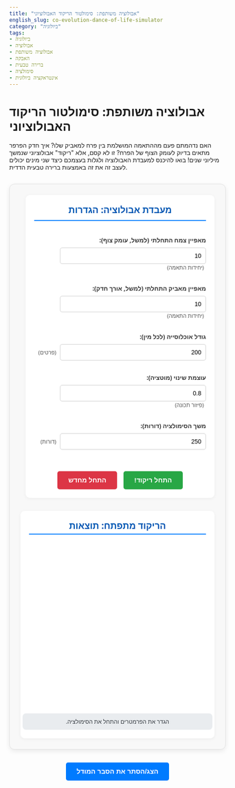 ```yaml
---
title: "אבולוציה משותפת: סימולטור הריקוד האבולוציוני"
english_slug: co-evolution-dance-of-life-simulator
category: "ביולוגיה"
tags:
- ביולוגיה
- אבולוציה
- אבולוציה משותפת
- האבקה
- ברירה טבעית
- סימולציה
- אינטראקציה ביולוגית
---
```

# אבולוציה משותפת: סימולטור הריקוד האבולוציוני

האם נדהמתם פעם מההתאמה המושלמת בין פרח למאביק שלו? איך חדק הפרפר מתאים בדיוק לעומק הצוף של הפרח? זו לא קסם, אלא "ריקוד" אבולוציוני שנמשך מיליוני שנים! בואו להיכנס למעבדת האבולוציה ולגלות בעצמכם כיצד שני מינים יכולים לעצב זה את זה באמצעות ברירה טבעית הדדית.

<div id="coevolution-simulator" class="interactive-module">
    <div class="controls-panel">
        <h2>מעבדת אבולוציה: הגדרות</h2>
        <div class="control-group">
            <label for="initial-plant-trait">מאפיין צמח התחלתי (למשל, עומק צוף):</label>
            <input type="number" id="initial-plant-trait" value="10" step="0.5" min="1">
            <span class="unit">(יחידות התאמה)</span>
        </div>
        <div class="control-group">
            <label for="initial-pollinator-trait">מאפיין מאביק התחלתי (למשל, אורך חדק):</label>
            <input type="number" id="initial-pollinator-trait" value="10" step="0.5" min="1">
             <span class="unit">(יחידות התאמה)</span>
        </div>
         <div class="control-group">
            <label for="population-size">גודל אוכלוסייה (לכל מין):</label>
            <input type="number" id="population-size" value="200" min="50" max="1000">
             <span class="unit">(פרטים)</span>
        </div>
        <div class="control-group">
            <label for="mutation-rate">עוצמת שינוי (מוטציה):</label>
            <input type="number" id="mutation-rate" value="0.8" step="0.1" min="0.1" max="5">
             <span class="unit">(פיזור תכונה)</span>
        </div>
        <div class="control-group">
            <label for="generations">משך הסימולציה (דורות):</label>
            <input type="number" id="generations" value="250" min="50" max="1000">
             <span class="unit">(דורות)</span>
        </div>
        <div class="button-group">
            <button id="start-simulation" class="action-button primary">התחל ריקוד!</button>
            <button id="reset-simulation" class="action-button secondary">התחל מחדש</button>
        </div>
    </div>
    <div class="simulation-results">
        <h2>הריקוד מתפתח: תוצאות</h2>
        <div class="chart-container">
             <canvas id="coevolution-chart"></canvas>
        </div>
        <div id="simulation-status" class="status-area">
            <span id="status-message">הגדר את הפרמטרים והתחל את הסימולציה.</span>
            <div id="current-state" style="display: none;">
                <div>דור נוכחי: <span id="current-generation">0</span></div>
                <div>ממוצע תכונת צמח: <span id="avg-plant-trait">-</span></div>
                <div>ממוצע תכונת מאביק: <span id="avg-pollinator-trait">-</span></div>
            </div>
        </div>
    </div>
</div>

<style>
/* סגנונות כלליים למודול האינטראקטיבי */
.interactive-module {
    font-family: 'Segoe UI', Tahoma, Geneva, Verdana, sans-serif;
    display: flex;
    flex-wrap: wrap;
    gap: 30px; /* הגדלת רווחים */
    margin: 30px 0; /* רווח מהתוכן שמסביב */
    padding: 25px; /* ריפוד פנימי */
    border: 1px solid #e0e0e0;
    border-radius: 12px; /* פינות מעוגלות יותר */
    background-color: #f8f8f8; /* רקע מעט אפור */
    box-shadow: 0 4px 12px rgba(0, 0, 0, 0.08); /* הוספת צל עדין */
    direction: rtl; /* יישור לימין עבור עברית */
    text-align: right; /* יישור טקסט לימין */
}

/* סגנונות לפאנל הבקרות */
.controls-panel {
    flex: 1;
    min-width: 280px; /* הגדלת רוחב מינימלי */
    max-width: 400px; /* הגבלת רוחב מקסימלי */
    padding: 20px;
    background-color: #ffffff; /* רקע לבן */
    border-radius: 10px;
    box-shadow: 0 2px 8px rgba(0, 0, 0, 0.05);
    display: flex;
    flex-direction: column;
    gap: 15px; /* רווח בין קבוצות בקרות */
}

.controls-panel h2 {
    color: #0056b3; /* כחול כהה לכותרת */
    margin-top: 0;
    margin-bottom: 20px;
    font-size: 1.5em;
    border-bottom: 2px solid #007bff; /* קו תחתון דקורטיבי */
    padding-bottom: 10px;
    text-align: center;
}

.control-group {
    margin-bottom: 15px; /* רווח בין פקדים */
}

.controls-panel label {
    display: block;
    margin-bottom: 8px; /* רווח מהאינפוט */
    font-weight: bold;
    color: #333; /* צבע טקסט כהה */
    font-size: 1em;
}

.controls-panel input[type="number"] {
    width: calc(100% - 60px); /* התאמת רוחב עם מקום ליחידה */
    padding: 10px;
    border: 1px solid #ccc;
    border-radius: 5px;
    font-size: 1em;
    box-sizing: border-box; /* כולל פדינג ובורדר ברוחב */
    transition: border-color 0.3s ease; /* אנימציית מעבר בצבע בורדר */
    display: inline-block;
    vertical-align: middle;
}

.controls-panel input[type="number"]:focus {
    border-color: #007bff; /* צבע בורדר בפוקוס */
    outline: none; /* הסרת האאוטליין המוגדר כברירת מחדל */
}

.control-group .unit {
    font-size: 0.9em;
    color: #555;
    margin-right: 5px; /* רווח מהאינפוט */
    display: inline-block;
    vertical-align: middle;
}


.button-group {
    margin-top: 20px;
    display: flex;
    gap: 15px; /* רווח בין כפתורים */
    justify-content: center; /* מרכז את הכפתורים */
}

.action-button {
    padding: 12px 25px; /* פדינג גדול יותר */
    border: none;
    border-radius: 5px;
    cursor: pointer;
    font-size: 1.1em; /* גופן גדול יותר */
    font-weight: bold;
    transition: background-color 0.3s ease, transform 0.1s ease; /* אנימציות מעבר */
    text-align: center;
}

.action-button.primary {
    background-color: #28a745; /* ירוק */
    color: white;
}

.action-button.primary:hover {
    background-color: #218838; /* ירוק כהה יותר */
    transform: translateY(-1px); /* אפקט קפיצה קטן */
}

.action-button.primary:active {
     background-color: #1e7e34; /* ירוק כהה עוד יותר */
     transform: translateY(0);
}

.action-button.secondary {
    background-color: #dc3545; /* אדום */
    color: white;
}

.action-button.secondary:hover {
    background-color: #c82333; /* אדום כהה יותר */
     transform: translateY(-1px);
}
.action-button.secondary:active {
     background-color: #bd2130; /* אדום כהה עוד יותר */
     transform: translateY(0);
}

.action-button:disabled {
    background-color: #cccccc;
    cursor: not-allowed;
    transform: none;
}

/* סגנונות לאזור התוצאות */
.simulation-results {
    flex: 2;
    min-width: 350px; /* רוחב מינימלי גדול יותר לגרף */
    padding: 20px;
    background-color: #ffffff;
    border-radius: 10px;
    box-shadow: 0 2px 8px rgba(0, 0, 0, 0.05);
    display: flex;
    flex-direction: column;
    align-items: center;
    gap: 20px; /* רווח בין כותרת, גרף, וסטטוס */
}

.simulation-results h2 {
    color: #0056b3;
    margin-top: 0;
    margin-bottom: 10px;
    font-size: 1.5em;
    border-bottom: 2px solid #007bff;
    padding-bottom: 5px;
    width: 100%; /* קו תחתון לכל רוחב */
    text-align: center;
}

.chart-container {
    width: 100%;
    max-width: 700px; /* רוחב מקסימלי לגרף */
    height: 350px; /* גובה גדול יותר לגרף */
    position: relative; /* מאפשר מיקום אבסולוטי אם צריך */
}

#coevolution-chart {
    width: 100% !important; /* דורס הגדרות אינליין אם יש */
    height: 100% !important;
}

.status-area {
    margin-top: 15px;
    padding: 10px 15px;
    background-color: #e9ecef; /* רקע בהיר לסטטוס */
    border-radius: 8px;
    font-size: 0.95em;
    color: #343a40; /* צבע טקסט כהה */
    width: 100%;
    text-align: center;
}

#current-state div {
    margin-top: 5px;
    font-weight: bold;
}

#current-state span {
    font-weight: normal;
    color: #007bff; /* צבע כחול לערכים */
}


/* סגנונות לכפתור הצגת/הסתרת הסבר */
#explanation-toggle {
    display: block;
    width: fit-content;
    margin: 30px auto; /* ממיר margin 20px למרווח גדול יותר */
    padding: 12px 25px; /* פדינג גדול יותר */
    background-color: #007bff; /* כחול */
    color: white;
    border: none;
    border-radius: 5px;
    cursor: pointer;
    font-size: 1.1em;
    font-weight: bold;
    transition: background-color 0.3s ease, transform 0.1s ease;
}

#explanation-toggle:hover {
    background-color: #0056b3; /* כחול כהה יותר */
     transform: translateY(-1px);
}
#explanation-toggle:active {
     background-color: #004085;
     transform: translateY(0);
}


/* סגנונות לאזור ההסבר */
#explanation {
    margin-top: 20px;
    padding: 25px;
    border: 1px solid #e0e0e0;
    border-radius: 12px;
    background-color: #f8f8f8;
    box-shadow: 0 4px 12px rgba(0, 0, 0, 0.08);
    display: none; /* Initially hidden */
    line-height: 1.7; /* מרווח שורות נוח לקריאה */
    color: #333;
}

#explanation h2 {
    color: #0056b3;
    margin-top: 15px;
    margin-bottom: 15px;
    border-bottom: 2px solid #007bff;
    padding-bottom: 8px;
    font-size: 1.4em;
}

#explanation h3 {
    color: #007bff;
    margin-top: 15px;
    margin-bottom: 10px;
    font-size: 1.2em;
}

#explanation p {
    margin-bottom: 15px;
}

#explanation ul {
    margin-bottom: 15px;
    padding-right: 20px; /* הזחה לרשימה */
}

#explanation li {
    margin-bottom: 8px;
}

/* רספונסיביות בסיסית */
@media (max-width: 768px) {
    .interactive-module {
        flex-direction: column;
        gap: 20px;
        padding: 15px;
    }

    .controls-panel, .simulation-results {
        min-width: 100%;
        max-width: 100%;
    }

    .button-group {
        flex-direction: column;
        gap: 10px;
    }

    .action-button {
        width: 100%;
    }

    .chart-container {
        height: 300px; /* גובה גרף מעט קטן יותר בנייד */
    }
}

</style>

<button id="explanation-toggle">הצג/הסתר את הסבר המודל</button>

<div id="explanation">
    <h2>מהו הריקוד האבולוציוני המשותף?</h2>
    <p>דמיינו שני רקדנים, צמח ומאביק. כל תנועה של רקדן אחד משפיעה על התנועה של הרקדן השני, ולהיפך. לאורך אלפי דורות, "הריקוד" הזה, או ליתר דיוק – האבולוציה המשותפת (Co-evolution), מעצבת אותם באופן הדדי ליצירת התאמות מדהימות ולעיתים קיצוניות.</p>
    <p>אבולוציה משותפת מתרחשת כאשר שני מינים או יותר מקיימים אינטראקציה קרובה, ושינויים אבולוציוניים במין אחד מפעילים לחץ ברירה טבעית על המין השני, שבתורו מגיב בשינויים משלו, וחוזר חלילה.</p>

    <h3>יחסי צמח-מאביק: סיפור אהבה הדדי</h3>
    <p>אחד המודלים הקלאסיים לאבולוציה משותפת הוא מערכת היחסים בין פרחים למאביקים שלהם, כמו דבורים, פרפרים, עשים, ציפורי יונק דבש או עטלפים. זוהי דוגמה למוטואליזם – יחסים שמועילים לשני הצדדים:</p>
    <ul>
        <li>**עבור הצמח:** האבקה יעילה, המובילה לרבייה מוצלחת. הצמח "משקיע" באטרקציות כמו צבעים בולטים, ריחות, צוף מתוק, ואבקה מזינה כדי למשוך את המאביקים הנכונים.</li>
        <li>**עבור המאביק:** מקור מזון חיוני (צוף או אבקה). המאביק "מתמחה" בגישה למשאבים אלו על ידי פיתוח מבנים גופניים כמו חדק ארוך, כושר ראייה מותאם לצבעי הפרח, או יכולת ניווט.</li>
    </ul>
    <p>בסימולטור זה, ה"מאפיין" יכול לייצג, לדוגמה, את עומק צינור הצוף של הפרח ואת אורך החדק של המאביק. ככל שהמאפיינים קרובים יותר, כך ההתאמה טובה יותר, ושני הצדדים מרוויחים יותר (הצמח מואבק ביעילות, והמאביק מקבל מזון).</p>

    <h3>מרוץ חימוש או ריקוד תיאום?</h3>
    <p>לחץ הברירה הטבעית פועל כאן באופן הדדי. נניח שמופיע פרח עם צינור צוף מעט ארוך מהרגיל (מוטציה). פרח זה יואבק רק על ידי מאביקים עם חדק ארוך יותר שיוכלו להגיע לצוף. מאביקים אלה, בתמורה, ייהנו ממקור מזון פחות נגיש למתחרים, מה שיגדיל את סיכויי שרידתם ורבייתם. הדור הבא של המאביקים יכלול יותר פרטים עם חדק ארוך. עכשיו, עבור הצמח, פרחים עם צינור צוף ארוך יותר יקבלו יותר האבקה מהמאביקים המותאמים הללו, מה שיגדיל את סיכויי רבייתם. לאורך דורות, ממוצע עומק הצוף בפרחים וממוצע אורך החדק במאביקים עשויים לעלות באופן מתואם - מעין "מרוץ חימוש" שבו כל צד דוחף את השני להתפתח.</p>
    <p>שיעור המוטציה קובע את מגוון התכונות המופיע בכל דור. מוטציה גבוהה יותר פירושה יותר שינויים פתאומיים ואקראיים בתכונות, בעוד שמוטציה נמוכה יותר מובילה לשינויים הדרגתיים יותר.</p>

    <h3>מעבר למוטואליזם</h3>
    <p>חשוב לזכור שאבולוציה משותפת אינה מוגבלת ליחסים מועילים. היא מתרחשת גם ביחסי טורף-נטרף (הטורף מתפתח להיות צייד טוב יותר, הנטרף מפתח הגנות), טפיל-פונדקאי, ותחרות.</p>
    <p>הסימולטור מאפשר לכם לשחק עם הפרמטרים ולראות כיצד הם משפיעים על ה"ריקוד" לאורך דורות רבים. האם התכונות מתכנסות? מתרחקות? רודפות זו אחר זו? גלו בעצמכם!</p>
</div>

<script src="https://cdn.jsdelivr.net/npm/chart.js"></script>
<script>
document.addEventListener('DOMContentLoaded', () => {
    // Get DOM elements
    const initialPlantTraitInput = document.getElementById('initial-plant-trait');
    const initialPollinatorTraitInput = document.getElementById('initial-pollinator-trait');
    const populationSizeInput = document.getElementById('population-size');
    const mutationRateInput = document.getElementById('mutation-rate');
    const generationsInput = document.getElementById('generations');
    const startButton = document.getElementById('start-simulation');
    const resetButton = document.getElementById('reset-simulation');
    const statusMessageSpan = document.getElementById('status-message');
    const currentStateDiv = document.getElementById('current-state');
    const currentGenerationSpan = document.getElementById('current-generation');
    const avgPlantTraitSpan = document.getElementById('avg-plant-trait');
    const avgPollinatorTraitSpan = document.getElementById('avg-pollinator-trait');
    const explanationToggle = document.getElementById('explanation-toggle');
    const explanationDiv = document.getElementById('explanation');
    const ctx = document.getElementById('coevolution-chart').getContext('2d');

    let chart = null; // Use null to check if chart exists
    let simulationRunning = false;
    let animationFrameId = null; // To store the ID returned by requestAnimationFrame

    // --- Simulation Core Functions (Kept simple as per structure constraint) ---

    function initializePopulations(size, initialPlantTrait, initialPollinatorTrait) {
        // Create populations with initial traits
        const plants = Array(size).fill(0).map(() => ({ trait: initialPlantTrait }));
        const pollinators = Array(size).fill(0).map(() => ({ trait: initialPollinatorTrait }));
        return { plants, pollinators };
    }

    function calculateMatchQuality(traitA, traitB) {
        // Simple fitness function: better match means higher fitness
        // Using a negative exponential of the squared difference
        const difference = Math.abs(traitA - traitB);
        const sensitivity = 0.05; // Lower sensitivity makes broader match acceptable
        return Math.exp(-(difference * difference) * sensitivity);
    }

    function reproduce(population, partnerPopulation, mutationRate, originalPopulationSize) {
        const nextGeneration = [];
        const partnerAvgTrait = getAverageTrait(partnerPopulation);

        // Calculate fitness for each individual based on match with partner population average
        const fitnessScores = population.map(individual => calculateMatchQuality(individual.trait, partnerAvgTrait));

        const totalFitness = fitnessScores.reduce((sum, fitness) => sum + fitness, 0);

        if (totalFitness === 0) {
             // If total fitness is zero (e.g., perfect mismatch and no mutation previously),
             // allow minimal random reproduction with high mutation to potentially escape
             console.warn("Total fitness is zero, adding random drift.");
             return Array(originalPopulationSize).fill(0).map(() => ({ trait: population[0].trait + (Math.random() - 0.5) * mutationRate * 5 }));
        }


        // Select individuals for reproduction using fitness proportional selection (roulette wheel)
        for (let i = 0; i < originalPopulationSize; i++) {
            let runningSum = 0;
            let randomIndex = Math.random() * totalFitness;
            let selectedParent = null;

            for (let j = 0; j < population.length; j++) {
                runningSum += fitnessScores[j];
                if (runningSum >= randomIndex) {
                    selectedParent = population[j];
                    break;
                }
            }

            // Fallback if no parent selected (shouldn't happen with totalFitness > 0, but good practice)
            if (!selectedParent) {
                 selectedParent = population[Math.floor(Math.random() * population.length)];
            }

            // Create offspring with mutation
            // Mutation adds a random value from a normal-like distribution (Box-Muller or summing uniforms)
            // For simplicity, using two uniforms:
            const mutation = (Math.random() + Math.random() - 1) * mutationRate; // Range approx -mutationRate to +mutationRate
            let newTrait = selectedParent.trait + mutation;

             // Optional: Add bounds to traits if needed, though co-evolution often leads to extremes
             // if (newTrait < 1) newTrait = 1; // Example lower bound

            nextGeneration.push({ trait: newTrait });
        }

        return nextGeneration;
    }

    function getAverageTrait(population) {
        if (population.length === 0) return 0;
        const sum = population.reduce((sum, individual) => sum + individual.trait, 0);
        return sum / population.length;
    }

    // --- Chart and UI Update Functions ---

    function createChart(generations, plantTraits, pollinatorTraits) {
         if (chart) {
             chart.destroy(); // Destroy existing chart before creating a new one
         }

        chart = new Chart(ctx, {
            type: 'line',
            data: {
                labels: generations,
                datasets: [
                    {
                        label: 'ממוצע תכונת צמח',
                        borderColor: '#28a745', /* ירוק */
                        backgroundColor: 'rgba(40, 167, 69, 0.2)',
                        data: plantTraits,
                        fill: false,
                        tension: 0.1 /* מעט עקמומיות בקו */
                    },
                    {
                        label: 'ממוצע תכונת מאביק',
                        borderColor: '#007bff', /* כחול */
                         backgroundColor: 'rgba(0, 123, 255, 0.2)',
                        data: pollinatorTraits,
                        fill: false,
                        tension: 0.1 /* מעט עקמומיות בקו */
                    }
                ]
            },
            options: {
                responsive: true,
                maintainAspectRatio: false,
                 plugins: {
                     title: {
                        display: true,
                        text: 'התפתחות ממוצע התכונות לאורך דורות',
                         font: {
                             size: 16,
                             family: 'Segoe UI, Tahoma, Geneva, Verdana, sans-serif'
                         },
                         color: '#333'
                    },
                     tooltip: {
                         rtl: true,
                         callbacks: {
                             label: function(context) {
                                 let label = context.dataset.label || '';
                                 if (label) {
                                     label += ': ';
                                 }
                                 if (context.parsed.y !== null) {
                                     label += context.parsed.y.toFixed(2); // הצג 2 ספרות אחרי הנקודה
                                 }
                                 return label;
                             }
                         }
                     }
                 },
                 hover: {
                     mode: 'nearest',
                     intersect: true
                 },
                scales: {
                    x: {
                        title: {
                            display: true,
                            text: 'דור',
                             font: {
                                 size: 14,
                                  family: 'Segoe UI, Tahoma, Geneva, Verdana, sans-serif'
                             },
                             color: '#555'
                        },
                         ticks: {
                             autoSkip: true,
                             maxTicksLimit: 20
                         }
                    },
                    y: {
                        title: {
                            display: true,
                            text: 'ערך תכונה ממוצע',
                             font: {
                                 size: 14,
                                 family: 'Segoe UI, Tahoma, Geneva, Verdana, sans-serif'
                             },
                            color: '#555'
                        }
                    }
                }
            }
        });
    }

    function updateChart(generations, plantTraits, pollinatorTraits) {
        if (chart) {
            chart.data.labels = generations;
            chart.data.datasets[0].data = plantTraits;
            chart.data.datasets[1].data = pollinatorTraits;
            chart.update();
        }
    }

    function updateStatus(message, generation, plantTrait, pollinatorTrait, isRunning) {
        statusMessageSpan.textContent = message;
        if (isRunning) {
            currentStateDiv.style.display = 'block';
            currentGenerationSpan.textContent = generation;
            avgPlantTraitSpan.textContent = plantTrait.toFixed(2); // Format to 2 decimal places
            avgPollinatorTraitSpan.textContent = pollinatorTrait.toFixed(2); // Format to 2 decimal places
        } else {
             currentStateDiv.style.display = 'none';
        }
    }


    // --- Simulation Control Flow ---

    function runSimulation() {
        const initialPlantTrait = parseFloat(initialPlantTraitInput.value);
        const initialPollinatorTrait = parseFloat(initialPollinatorTraitInput.value);
        const populationSize = parseInt(populationSizeInput.value);
        const mutationRate = parseFloat(mutationRateInput.value);
        const totalGenerations = parseInt(generationsInput.value);

        // Basic validation
        if (isNaN(initialPlantTrait) || isNaN(initialPollinatorTrait) || isNaN(populationSize) || isNaN(mutationRate) || isNaN(totalGenerations) || populationSize < 10 || totalGenerations < 10 || mutationRate < 0) {
            updateStatus('אנא הכנס ערכים חוקיים.', 0, 0, 0, false);
            return;
        }
         if (initialPlantTrait <= 0 || initialPollinatorTrait <= 0) {
              updateStatus('מאפייני התחלה חייבים להיות חיוביים.', 0, 0, 0, false);
             return;
         }


        resetSimulation(); // Ensure clean state
        simulationRunning = true;
        startButton.disabled = true;
        resetButton.disabled = false;

        let { plants, pollinators } = initializePopulations(populationSize, initialPlantTrait, initialPollinatorTrait);

        const plantTraitsHistory = [getAverageTrait(plants)];
        const pollinatorTraitsHistory = [getAverageTrait(pollinators)];
        const generationsHistory = [0];

        createChart(generationsHistory, plantTraitsHistory, pollinatorTraitsHistory);
        updateStatus('מתחילים סימולציה...', 0, plantTraitsHistory[0], pollinatorTraitsHistory[0], true);


        const simulationLoop = (generation) => {
            if (!simulationRunning || generation >= totalGenerations) {
                simulationRunning = false; // Ensure flag is false on finish
                startButton.disabled = false;
                resetButton.disabled = false; // Allow reset after finishing
                 updateStatus(`הסימולציה הסתיימה לאחר ${generation} דורות.`, generation, plantTraitsHistory[plantTraitsHistory.length - 1], pollinatorTraitsHistory[pollinatorTraitsHistory.length - 1], false);

                 // Ensure the last state is shown if it was running
                 currentGenerationSpan.textContent = generation;
                 avgPlantTraitSpan.textContent = plantTraitsHistory[plantTraitsHistory.length - 1].toFixed(2);
                 avgPollinatorTraitSpan.textContent = pollinatorTraitsHistory[pollinatorTraitsHistory.length - 1].toFixed(2);
                 currentStateDiv.style.display = 'block';


                return;
            }

            // Simulate reproduction
            const nextPlants = reproduce(plants, pollinators, mutationRate, populationSize);
            const nextPollinators = reproduce(pollinators, plants, mutationRate, populationSize);

            plants = nextPlants;
            pollinators = nextPollinators;

            generationsHistory.push(generation + 1);
            plantTraitsHistory.push(getAverageTrait(plants));
            pollinatorTraitsHistory.push(getAverageTrait(pollinators));

            updateChart(generationsHistory, plantTraitsHistory, pollinatorTraitsHistory);
            updateStatus(`דור ${generation + 1}/${totalGenerations} בעיצומו...`, generation + 1, plantTraitsHistory[plantTraitsHistory.length - 1], pollinatorTraitsHistory[pollinatorTraitsHistory.length - 1], true);

            // Continue loop
             animationFrameId = requestAnimationFrame(() => simulationLoop(generation + 1));
        };

        // Start the loop
        simulationLoop(0);
    }

    function resetSimulation() {
         if (animationFrameId) {
            cancelAnimationFrame(animationFrameId); // Stop the animation loop
            animationFrameId = null;
         }
         simulationRunning = false; // Set flag to false

         // Clear the chart
         if (chart) {
             chart.destroy();
             chart = null;
         }
         // Ensure canvas is clear - destroy *should* handle this, but being explicit doesn't hurt
          const canvas = document.getElementById('coevolution-chart');
          if (canvas) {
              const context = canvas.getContext('2d');
              context.clearRect(0, 0, canvas.width, canvas.height);
              // Optional: Re-add initial empty state drawing if desired
          }


         updateStatus('הסימולציה מאופסת. הגדר פרמטרים חדשים.', 0, 0, 0, false);
         startButton.disabled = false;
         resetButton.disabled = true; // Disable reset until simulation starts again

         // Clear displayed current state values
         currentGenerationSpan.textContent = '0';
         avgPlantTraitSpan.textContent = '-';
         avgPollinatorTraitSpan.textContent = '-';
         currentStateDiv.style.display = 'none';
    }


    // --- Event Listeners ---

    startButton.addEventListener('click', runSimulation);
    resetButton.addEventListener('click', resetSimulation);

    explanationToggle.addEventListener('click', () => {
        const isHidden = explanationDiv.style.display === 'none';
        explanationDiv.style.display = isHidden ? 'block' : 'none';
        explanationToggle.textContent = isHidden ? 'הסתר את הסבר המודל' : 'הצג את הסבר המודל';
    });

    // --- Initialization ---
    resetButton.disabled = true; // Disable reset initially
    explanationDiv.style.display = 'none'; // Hide explanation by default
    explanationToggle.textContent = 'הצג את הסבר המודל'; // Set initial button text
     currentStateDiv.style.display = 'none'; // Hide current state display initially
});
</script>
